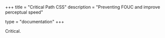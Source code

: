 +++
title = "Critical Path CSS"
description = "Preventing FOUC and improve perceptual speed"

type = "documentation"
+++

Critical.